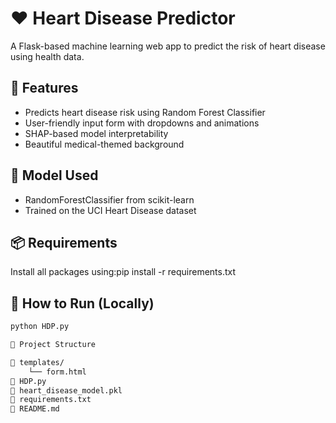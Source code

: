 # ❤️ Heart Disease Predictor

A Flask-based machine learning web app to predict the risk of heart disease using health data.

## 🚀 Features

- Predicts heart disease risk using Random Forest Classifier
- User-friendly input form with dropdowns and animations
- SHAP-based model interpretability
- Beautiful medical-themed background

## 🧠 Model Used

- RandomForestClassifier from scikit-learn
- Trained on the UCI Heart Disease dataset

## 📦 Requirements

Install all packages using:pip install -r requirements.txt

## 🔧 How to Run (Locally)

```bash
python HDP.py

📁 Project Structure

📁 templates/
    └── form.html
📄 HDP.py
📄 heart_disease_model.pkl
📄 requirements.txt
📄 README.md


